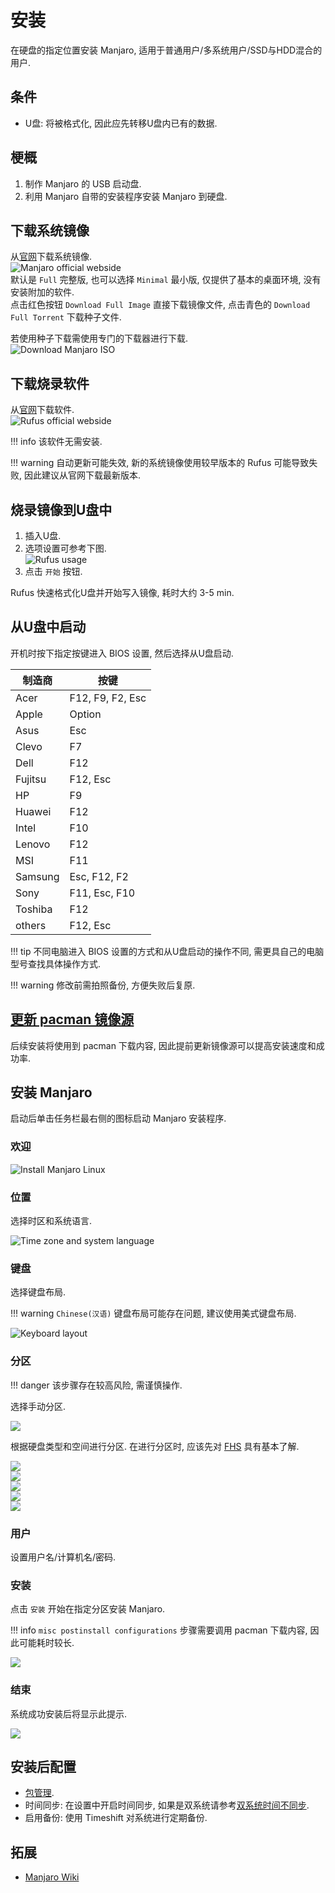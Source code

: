# 安装

在硬盘的指定位置安装 Manjaro, 适用于普通用户/多系统用户/SSD与HDD混合的用户.  

## 条件

- U盘: 将被格式化, 因此应先转移U盘内已有的数据.

## 梗概

1. 制作 Manjaro 的 USB 启动盘.
2. 利用 Manjaro 自带的安装程序安装 Manjaro 到硬盘.

## 下载系统镜像

从[官网](https://manjaro.org/download/)下载系统镜像.  
![Manjaro official webside](assets/manjaro_official_gnome.png)  
默认是 `Full` 完整版, 也可以选择 `Minimal` 最小版, 仅提供了基本的桌面环境, 没有安装附加的软件.  
点击红色按钮 `Download Full Image` 直接下载镜像文件, 点击青色的 `Download Full Torrent` 下载种子文件.  

若使用种子下载需使用专门的下载器进行下载.  
![Download Manjaro ISO](assets/download_manjaro_iso.png)  

## 下载烧录软件

从[官网](http://rufus.ie/zh/)下载软件.  
![Rufus official webside](assets/rufus_official_download.png)  

!!! info
    该软件无需安装.  

!!! warning
    自动更新可能失效, 新的系统镜像使用较早版本的 Rufus 可能导致失败, 因此建议从官网下载最新版本.  

## 烧录镜像到U盘中

1. 插入U盘.
2. 选项设置可参考下图.  
   ![Rufus usage](assets/rufus_usage.png)  
3. 点击 `开始` 按钮.

Rufus 快速格式化U盘并开始写入镜像, 耗时大约 3-5 min.  

## 从U盘中启动

开机时按下指定按键进入 BIOS 设置, 然后选择从U盘启动.  

| 制造商  | 按键             |
| ------- | ---------------- |
| Acer    | F12, F9, F2, Esc |
| Apple   | Option           |
| Asus    | Esc              |
| Clevo   | F7               |
| Dell    | F12              |
| Fujitsu | F12, Esc         |
| HP      | F9               |
| Huawei  | F12              |
| Intel   | F10              |
| Lenovo  | F12              |
| MSI     | F11              |
| Samsung | Esc, F12, F2     |
| Sony    | F11, Esc, F10    |
| Toshiba | F12              |
| others  | F12, Esc         |

!!! tip
    不同电脑进入 BIOS 设置的方式和从U盘启动的操作不同, 需更具自己的电脑型号查找具体操作方式.  

!!! warning
    修改前需拍照备份, 方便失败后复原.  

## [更新 pacman 镜像源](../Arch_包管理.md#更新镜像源)

后续安装将使用到 pacman 下载内容, 因此提前更新镜像源可以提高安装速度和成功率.  

## 安装 Manjaro

启动后单击任务栏最右侧的图标启动 Manjaro 安装程序.  

### 欢迎

![Install Manjaro Linux](assets/install_manjaro_linux.png)  

### 位置

选择时区和系统语言.  

![Time zone and system language](assets/position.png)  

### 键盘

选择键盘布局.  

!!! warning
    `Chinese(汉语)` 键盘布局可能存在问题, 建议使用美式键盘布局.  

![Keyboard layout](assets/keyboard.png)  

### 分区

!!! danger
    该步骤存在较高风险, 需谨慎操作.  

选择手动分区.  

![](assets/manual.png)  

根据硬盘类型和空间进行分区. 在进行分区时, 应该先对 [FHS] 具有基本了解.  

![](assets/efi.png)  
![](assets/root.png)  
![](assets/home.png)  
![](assets/var.png)  
![](assets/swap.png)  

### 用户

设置用户名/计算机名/密码.  

### 安装

点击 `安装` 开始在指定分区安装 Manjaro.  

!!! info
    `misc postinstall configurations` 步骤需要调用 pacman 下载内容, 因此可能耗时较长.  

![](assets/install.png)  

### 结束

系统成功安装后将显示此提示.  

![](assets/finish.png)  

## 安装后配置

- [包管理](../Arch_包管理.md).
- 时间同步: 在设置中开启时间同步, 如果是双系统请参考[双系统时间不同步](../双系统时间不正确.md).
- 启用备份: 使用 Timeshift 对系统进行定期备份.

## 拓展

- [Manjaro Wiki](https://wiki.manjaro.org/index.php/Main_Page)

[FHS]: https://refspecs.linuxfoundation.org/FHS_3.0/index.html
